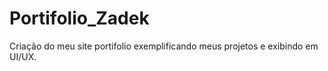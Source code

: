 # Portifolio_Zadek

Criação do meu site portifolio exemplificando meus projetos e exibindo em UI/UX.